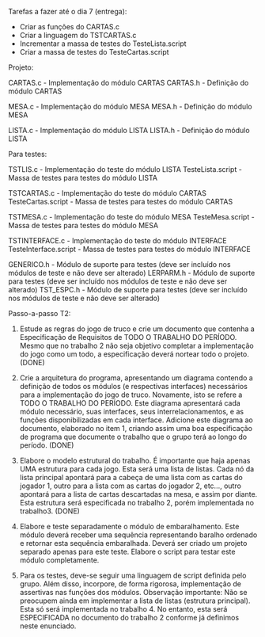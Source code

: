 Tarefas a fazer até o dia 7 (entrega):

- Criar as funções do CARTAS.c
- Criar a linguagem do TSTCARTAS.c
- Incrementar a massa de testes do TesteLista.script
- Criar a massa de testes do TesteCartas.script

Projeto:

CARTAS.c - Implementação do módulo CARTAS
CARTAS.h - Definição do módulo CARTAS

MESA.c - Implementação do módulo MESA
MESA.h - Definição do módulo MESA

LISTA.c - Implementação do módulo LISTA
LISTA.h - Definição do módulo LISTA

Para testes:

TSTLIS.c - Implementação do teste do módulo LISTA
TesteLista.script - Massa de testes para testes do módulo LISTA

TSTCARTAS.c - Implementação do teste do módulo CARTAS
TesteCartas.script - Massa de testes para testes do módulo CARTAS

TSTMESA.c - Implementação do teste do módulo MESA
TesteMesa.script - Massa de testes para testes do módulo MESA

TSTINTERFACE.c - Implementação do teste do módulo INTERFACE
TesteInterface.script - Massa de testes para testes do módulo INTERFACE

GENERICO.h - Módulo de suporte para testes (deve ser incluído nos módulos de teste e não deve ser alterado)
LERPARM.h - Módulo de suporte para testes (deve ser incluído nos módulos de teste e não deve ser alterado)
TST_ESPC.h - Módulo de suporte para testes (deve ser incluído nos módulos de teste e não deve ser alterado)

Passo-a-passo T2:

1. Estude as regras do jogo de truco e crie um documento que contenha a Especificação de
Requisitos de TODO O TRABALHO DO PERÍODO. Mesmo que no trabalho 2 não seja
objetivo completar a implementação do jogo como um todo, a especificação deverá nortear
todo o projeto. (DONE)

2. Crie a arquitetura do programa, apresentando um diagrama contendo a definição de todos os
módulos (e respectivas interfaces) necessários para a implementação do jogo de truco.
Novamente, isto se refere a TODO O TRABALHO DO PERÍODO. Este diagrama apresentará
cada módulo necessário, suas interfaces, seus interrelacionamentos, e as funções
disponibilizadas em cada interface. Adicione este diagrama ao documento, elaborado no item
1, criando assim uma boa especificação de programa que documente o trabalho que o grupo
terá ao longo do período. (DONE)

3. Elabore o modelo estrutural do trabalho. É importante que haja apenas UMA estrutura para
cada jogo. Esta será uma lista de listas. Cada nó da lista principal apontará para a cabeça de
uma lista com as cartas do jogador 1, outro para a lista com as cartas do jogador 2, etc..., outro
apontará para a lista de cartas descartadas na mesa, e assim por diante. Esta estrutura será
especificada no trabalho 2, porém implementada no trabalho3. (DONE)

4. Elabore e teste separadamente o módulo de embaralhamento. Este módulo deverá receber
uma sequência representando baralho ordenado e retornar esta sequência embaralhada.
Deverá ser criado um projeto separado apenas para este teste. Elabore o script para testar
este módulo completamente.

5. Para os testes, deve-se seguir uma linguagem de script definida pelo grupo. Além disso,
incorpore, de forma rigorosa, implementação de assertivas nas funções dos módulos.
Observação importante: Não se preocupem ainda em implementar a lista de listas (estrutura
principal). Esta só será implementada no trabalho 4. No entanto, esta será ESPECIFICADA no
documento do trabalho 2 conforme já definimos neste enunciado.
